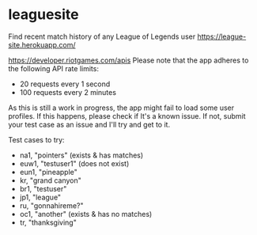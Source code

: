# leaguesite
Find recent match history of any League of Legends user
https://league-site.herokuapp.com/

https://developer.riotgames.com/apis
Please note that the app adheres to the following API rate limits:
* 20 requests every 1 second
* 100 requests every 2 minutes

As this is still a work in progress, the app might fail to load some user profiles. If this happens, please check if It's a known issue. If not, submit your test case as an issue and I'll try and get to it.

Test cases to try:
* na1, "pointers" (exists & has matches)
* euw1, "testuser1" (does not exist)
* eun1, "pineapple"
* kr, "grand canyon"
* br1, "testuser"
* jp1, "league"
* ru, "gonnahireme?"
* oc1, "another" (exists & has no matches)
* tr, "thanksgiving"
